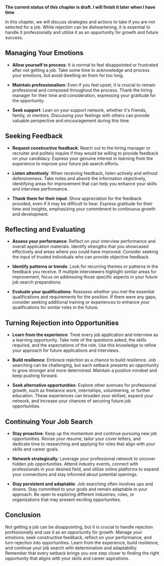 **The current status of this chapter is draft. I will finish it later when I have time**

In this chapter, we will discuss strategies and actions to take if you are not selected for a job. While rejection can be disheartening, it is essential to handle it professionally and utilize it as an opportunity for growth and future success.

Managing Your Emotions
----------------------

* **Allow yourself to process**: It is normal to feel disappointed or frustrated after not getting a job. Take some time to acknowledge and process your emotions, but avoid dwelling on them for too long.

* **Maintain professionalism**: Even if you feel upset, it is crucial to remain professional and composed throughout the process. Thank the hiring manager for their time and consideration, expressing your gratitude for the opportunity.

* **Seek support**: Lean on your support network, whether it's friends, family, or mentors. Discussing your feelings with others can provide valuable perspective and encouragement during this time.

Seeking Feedback
----------------

* **Request constructive feedback**: Reach out to the hiring manager or recruiter and politely inquire if they would be willing to provide feedback on your candidacy. Express your genuine interest in learning from the experience to improve your future job search efforts.

* **Listen attentively**: When receiving feedback, listen actively and without defensiveness. Take notes and absorb the information objectively, identifying areas for improvement that can help you enhance your skills and interview performance.

* **Thank them for their input**: Show appreciation for the feedback provided, even if it may be difficult to hear. Express gratitude for their time and insights, emphasizing your commitment to continuous growth and development.

Reflecting and Evaluating
-------------------------

* **Assess your performance**: Reflect on your interview performance and overall application materials. Identify strengths that you showcased effectively and areas where you could have improved. Consider seeking the input of trusted individuals who can provide objective feedback.

* **Identify patterns or trends**: Look for recurring themes or patterns in the feedback you receive. If multiple interviewers highlight similar areas for improvement, focus on addressing those specific aspects in your future job search preparations.

* **Evaluate your qualifications**: Reassess whether you met the essential qualifications and requirements for the position. If there were any gaps, consider seeking additional training or experiences to enhance your qualifications for similar roles in the future.

Turning Rejection into Opportunities
------------------------------------

* **Learn from the experience**: Treat every job application and interview as a learning opportunity. Take note of the questions asked, the skills required, and the expectations of the role. Use this knowledge to refine your approach for future applications and interviews.

* **Build resilience**: Embrace rejection as a chance to build resilience. Job searching can be challenging, but each setback presents an opportunity to grow stronger and more determined. Maintain a positive mindset and keep pushing forward.

* **Seek alternative opportunities**: Explore other avenues for professional growth, such as freelance work, internships, volunteering, or further education. These experiences can broaden your skillset, expand your network, and increase your chances of securing future job opportunities.

Continuing Your Job Search
--------------------------

* **Stay proactive**: Keep up the momentum and continue pursuing new job opportunities. Revise your resume, tailor your cover letters, and dedicate time to researching and applying for roles that align with your skills and career goals.

* **Network strategically**: Leverage your professional network to uncover hidden job opportunities. Attend industry events, connect with professionals in your desired field, and utilize online platforms to expand your connections and stay informed about potential openings.

* **Stay persistent and adaptable**: Job searching often involves ups and downs. Stay committed to your goals and remain adaptable in your approach. Be open to exploring different industries, roles, or organizations that may present exciting opportunities.

Conclusion
----------

Not getting a job can be disappointing, but it is crucial to handle rejection professionally and use it as an opportunity for growth. Manage your emotions, seek constructive feedback, reflect on your performance, and turn rejection into opportunities. Learn from the experience, build resilience, and continue your job search with determination and adaptability. Remember that every setback brings you one step closer to finding the right opportunity that aligns with your skills and career aspirations.
